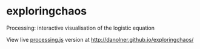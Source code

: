 exploringchaos
==============

Processing: interactive visualisation of the logistic equation

View live [processing.js](http://processingjs.org/) version at http://danolner.github.io/exploringchaos/

